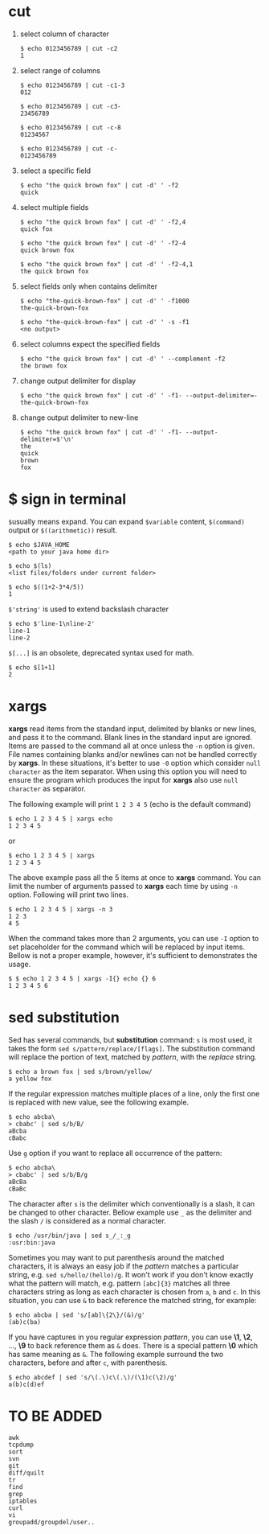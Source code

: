 cut
===


1.  select column of character

        $ echo 0123456789 | cut -c2
        1

2.  select range of columns

        $ echo 0123456789 | cut -c1-3
        012

        $ echo 0123456789 | cut -c3-
        23456789

        $ echo 0123456789 | cut -c-8
        01234567

        $ echo 0123456789 | cut -c-
        0123456789

3.  select a specific field

        $ echo "the quick brown fox" | cut -d' ' -f2
        quick

4.  select multiple fields

        $ echo "the quick brown fox" | cut -d' ' -f2,4
        quick fox

        $ echo "the quick brown fox" | cut -d' ' -f2-4
        quick brown fox

        $ echo "the quick brown fox" | cut -d' ' -f2-4,1
        the quick brown fox

5.  select fields only when contains delimiter

        $ echo "the-quick-brown-fox" | cut -d' ' -f1000
        the-quick-brown-fox

        $ echo "the-quick-brown-fox" | cut -d' ' -s -f1
        <no output>

6.  select columns expect the specified fields

        $ echo "the quick brown fox" | cut -d' ' --complement -f2
        the brown fox

7.  change output delimiter for display

        $ echo "the quick brown fox" | cut -d' ' -f1- --output-delimiter=-
        the-quick-brown-fox

8.  change output delimiter to new-line

        $ echo "the quick brown fox" | cut -d' ' -f1- --output-delimiter=$'\n'
        the
        quick
        brown
        fox



$ sign in terminal
==================

`$`usually means expand. You can expand `$variable` content, `$(command)`
output or `$((arithmetic))` result.

    $ echo $JAVA_HOME
    <path to your java home dir>

    $ echo $(ls)
    <list files/folders under current folder>

    $ echo $((1+2-3*4/5))
    1

`$'string'` is used to extend backslash character

    $ echo $'line-1\nline-2'
    line-1
    line-2

`$[...]` is an obsolete, deprecated syntax used for math.

    $ echo $[1+1]
    2


xargs
=====

**xargs** read items from the standard input, delimited by blanks or new lines,
and pass it to the command. Blank lines in the standard input are ignored.
Items are passed to the command all at once unless the `-n` option is given.
File names containing blanks and/or newlines can not be handled correctly by
**xargs**. In these situations, it's better to use `-0` option which consider
`null character` as the item separator. When using this option you will need
to ensure the program which produces the input for **xargs** also use `null
character` as separator.



The following example will print `1 2 3 4 5` (echo is the default command)

    $ echo 1 2 3 4 5 | xargs echo
    1 2 3 4 5

or

    $ echo 1 2 3 4 5 | xargs
    1 2 3 4 5

The above example pass all the 5 items at once to **xargs** command. You can
limit the number of arguments passed to **xargs** each time by using `-n`
option. Following will print two lines.

    $ echo 1 2 3 4 5 | xargs -n 3
    1 2 3
    4 5

When the command takes more than 2 arguments, you can use `-I` option to set
placeholder for the command which will be replaced by input items. Bellow is
not a proper example, however, it's sufficient to demonstrates the usage.

    $ $ echo 1 2 3 4 5 | xargs -I{} echo {} 6
    1 2 3 4 5 6


sed substitution
================

Sed has several commands, but **substitution** command: `s` is most used, it
takes the form `sed s/pattern/replace/[flags]`. The substitution command will
replace the portion of text, matched by *pattern*, with the *replace* string.

    $ echo a brown fox | sed s/brown/yellow/
    a yellow fox

If the regular expression matches multiple places of a line, only the first one
is replaced with new value, see the following example.

    $ echo abcba\
    > cbabc' | sed s/b/B/
    aBcba
    cBabc

Use `g` option if you want to replace all occurrence of the pattern:

    $ echo abcba\
    > cbabc' | sed s/b/B/g
    aBcBa
    cBaBc


The character after `s` is the delimiter which conventionally is a slash, it
can be changed to other character. Bellow example use `_` as the delimiter and
the slash `/` is considered as a normal character.

    $ echo /usr/bin/java | sed s_/_:_g
    :usr:bin:java

Sometimes you may want to put parenthesis around the matched characters, it is
always an easy job if the *pattern* matches a particular string, e.g.
`sed s/hello/(hello)/g`. It won't work if you don't know exactly what the
pattern will match, e.g. pattern `[abc]{3}` matches all three characters string
as long as each character is chosen from `a`, `b` and `c`. In this situation,
you can use `&` to back reference the matched string, for example:

    $ echo abcba | sed 's/[ab]\{2\}/(&)/g'
    (ab)c(ba)

If you have captures in you regular expression *pattern*, you can use **\1**,
**\2**, ..., **\9** to back reference them as `&` does. There is a special
pattern **\0** which has same meaning as `&`. The following example surround
the two characters, before and after `c`, with parenthesis.

    $ echo abcdef | sed 's/\(.\)c\(.\)/(\1)c(\2)/g'
    a(b)c(d)ef




TO BE ADDED
===========

    awk
    tcpdump
    sort
    svn
    git
    diff/quilt
    tr
    find
    grep
    iptables
    curl
    vi
    groupadd/groupdel/user..
